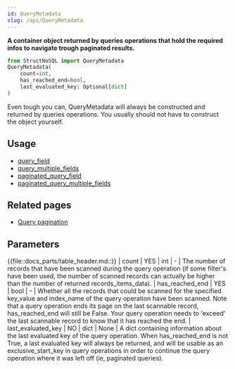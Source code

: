 ```yaml
---
id: QueryMetadata
slug: /api/QueryMetadata
---
```


**A container object returned by queries operations that hold the required infos to navigate trough paginated results.**

```python
from StructNoSQL import QueryMetadata
QueryMetadata(
    count=int, 
    has_reached_end=bool, 
    last_evaluated_key: Optional[dict]
)
```

Even tough you can, QueryMetadata will always be constructed and returned by queries operations. You usually should 
not have to construct the object yourself.

## Usage
- [query_field](../api/query_field)
- [query_multiple_fields](../api/query_multiple_fields)
- [paginated_query_field](../api/paginated_query_field)
- [paginated_query_multiple_fields](../api/paginated_query_multiple_fields)

## Related pages
- [Query pagination](../basics/query_pagination)

## Parameters
{{file::docs_parts/table_header.md::}}
| count | YES | int | - | The number of records that have been scanned during the query operation (if some filter's have been used, the number of scanned records can actually be higher than the number of returned records_items_data).
| has_reached_end | YES | bool | - | Whether all the records that could be scanned for the specified key_value and index_name of the query operation have been scanned. Note that a query operation ends its page on the last scannable record, has_reached_end will still be False. Your query operation needs to 'exceed' the last scannable record to know that it has reached the end.
| last_evaluated_key | NO | dict | None | A dict containing information about the last evaluated key of the query operation. When has_reached_end is not True, a last evaluated key will always be returned, and will be usable as an exclusive_start_key in query operations in order to continue the query operation where it was left off (ie, paginated queries).

 